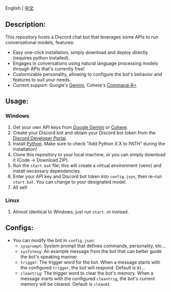 English | [中文](https://github.com/mushinbush/discord-bot-hakka/blob/main/.github/readme_zh.md)

## Description:

This repository hosts a Discord chat bot that leverages some APIs to run conversational models, features:

- Easy one-click installation, simply download and deploy directly (requires python installed).
- Engages in conversations using natural language processing models through APIs that's currently free!
- Customizable personality, allowing to configure the bot's behavior and features to suit your needs.
- Current support: Google's [Gemini](https://ai.google.dev/gemini-api), Cohere's [Command-R+](https://docs.cohere.com/docs/rate-limits)

## Usage:
### Windows
1. Get your own API keys from [Google Gemini](https://ai.google.dev/gemini-api) or [Cohere](https://dashboard.cohere.com).
2. Create your Discord bot and obtain your Discord bot token from the [Discord Developer Portal](https://discord.com/developers/applications).
3. Install [Python](https://www.python.org/). Make sure to check "Add Python X.X to PATH" during the installation!
4. Clone this repository to your local machine, or you can simply download it (Code -> Download ZIP).
5. Run the `start.bat` file; this will create a virtual environment (venv) and install necessary dependencies.
6. Enter your API key and Discord bot token into `config.json`, then re-run `start.bat`. You can change to your designated model.
7. All set!
### Linux
1. Almost identical to Windows, just run `start.sh` instead.

## Configs:

- You can modify the bot in `config.json`:
  - `sysprompt`: System prompt that defines commands, personality, etc...
  - `sysfstmsg`: An example message from the bot that can better guide the bot's speaking manner.
  - `trigger`: The trigger word for the bot. When a message starts with the configured `trigger`, the bot will respond. Default is `AI,`.
  - `cleantrig`: The trigger word to clear the bot's memory. When a message starts with the configured `cleantrig`, the bot's current memory will be cleared. Default is `cleanAI`.